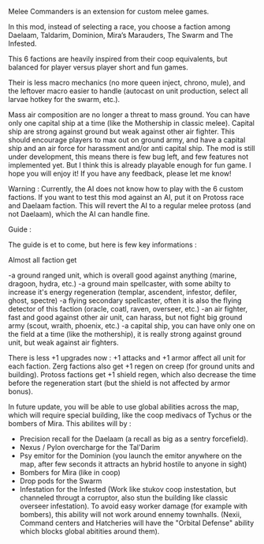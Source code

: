 Melee Commanders is an extension for custom melee games.

In this mod, instead of selecting a race, you choose a faction among Daelaam, Taldarim, Dominion, Mira’s Marauders, The Swarm and The Infested.

This 6 factions are heavily inspired from their coop equivalents, but balanced for player versus player short and fun games.

Their is less macro mechanics (no more queen inject, chrono, mule), and the leftover macro easier to handle (autocast on unit production, select all larvae hotkey for the swarm, etc.).

Mass air composition are no longer a threat to mass ground. You can have only one capital ship at a time (like the Mothership in classic melee). Capital ship are strong against ground but weak against other air fighter. This should encourage players to max out on ground army, and have a capital ship and an air force for harassment and/or anti capital ship.
The mod is still under development, this means there is few bug left, and few features not implemented yet. But I think this is already playable enough for fun game.
I hope you will enjoy it! If you have any feedback, please let me know!

Warning :
Currently, the AI does not know how to play with the 6 custom factions.
If you want to test this mod against an AI, put it on Protoss race and Daelaam faction. This will revert the AI to a regular melee protoss (and not Daelaam), which the AI can handle fine.


Guide :

The guide is et to come, but here is few key informations :

Almost all faction get

-a ground ranged unit, which is overall good against anything (marine, dragoon, hydra, etc.)
-a ground main spellcaster, with some abilty to increase it's energy regeneration (templar, ascendent, infestor, defiler, ghost, spectre)
-a flying secondary spellcaster, often it is also the flying detector of this faction (oracle, coatl, raven, overseer, etc.)
-an air fighter, fast and good against other air unit, can harass, but not fight big ground army (scout, wraith, phoenix, etc.)
-a capital ship, you can have only one on the field at a time (like the mothership), it is really strong against ground unit, but weak against air fighters.

There is less +1 upgrades now : +1 attacks and +1 armor affect all unit for each faction. Zerg factions also get +1 regen on creep (for ground units and building). Protoss factions get +1 shield regen, which also decrease the time before the regeneration start (but the shield is not affected by armor bonus).

In future update, you will be able to use global abilities across the map, which will require special building, like the coop medivacs of Tychus or the bombers of Mira. This abilites will by :
- Precision recall for the Daelaam (a recall as big as a sentry forcefield).
- Nexus / Pylon overcharge for the Tal'Darim
- Psy emitor for the Dominion (you launch the emitor anywhere on the map, after few seconds it attracts an hybrid hostile to anyone in sight)
- Bombers for Mira (like in coop)
- Drop pods for the Swarm
- Infestation for the Infested (Work like stukov coop instestation, but channeled througt a corruptor, also stun the building like classic overseer infestation).
To avoid easy worker damage (for example with bombers), this ability will not work around ennemy townhalls. (Nexii, Command centers and Hatcheries will have the "Orbital Defense" ability which blocks global abitities around them).
